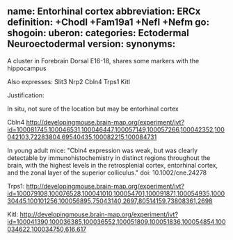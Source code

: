 name: Entorhinal cortex
abbreviation: ERCx
definition: +Chodl +Fam19a1 +Nefl +Nefm
go:
shogoin: 
uberon:
categories: Ectodermal Neuroectodermal
version: 
synonyms:
---

A cluster in Forebrain Dorsal E16-18, shares some markers with the hippocampus

Also expresses:
Slit3
Nrp2
Cbln4
Trps1
Kitl

Justification:

In situ, not sure of the location but may be entorhinal cortex

Cbln4 http://developingmouse.brain-map.org/experiment/ivt?id=100081745,100046531,100046447,100057149,100057266,100042352,100042103,72283804,69540435,100082215,100084731

In young adult mice: "Cbln4 expression was weak, but was clearly detectable by immunohistochemistry in distinct regions throughout the brain, with the highest levels in the retrosplenial cortex, entorhinal cortex, and the zonal layer of the superior colliculus." doi: 10.1002/cne.24278

Trps1: http://developingmouse.brain-map.org/experiment/ivt?id=100079108,100076528,100041010,100054701,100091871,100054935,100030445,100101256,100056895,75043140,2697,80514159,73808361,2698

Kitl: http://developingmouse.brain-map.org/experiment/ivt?id=100041390,100036385,100036552,100051809,100051836,100054854,100034622,100034750,616,617


